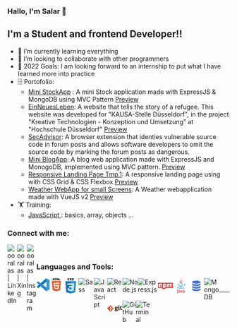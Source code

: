 ### Hallo, I'm Salar 👋 

## I'm a Student and frontend Developer!!

- 🌱 I’m currently learning everything 
- 👯 I’m looking to collaborate with other programmers 
- 🥅 2022 Goals: I am looking forward to an internship to put what I have learned more into practice
- 🗄️ Portofolio:
    - [Mini StockApp][stockapp] : A mini Stock application made with ExpressJS & MongoDB using MVC Pattern [Preview][stockappPreview]
    - [EinNeuesLeben][einneuesleben]: A website that tells the story of a refugee. This website was developed for "KAUSA-Stelle Düsseldorf", in the project "Kreative Technologien - Konzeption und Umsetzung" at "Hochschule Düsseldorf" [Preview][einneueslebenPreview]
    - [SecAdvisor][secAdvisor]: A browser extension that identies vulnerable source code in forum posts and allows software developers to omit the source code by marking the forum posts as dangerous.
    - [Mini BlogApp][blogapp]: A blog web application made with ExpressJS and MonogoDB, implemented using MVC pattern. [Preview][blogappPreview]
    - [Responsive Landing Page Tmp.1][responsivePageTmp1]: A responsive landing page using with CSS Grid & CSS Flexbox [Preview][responsivePageTmp1Preview]
    - [Weather WebApp for small Screens][weatherappvuejs2]: A Weather webapplication made with VueJS v2 [Preview][weatherappvuejs2Preview]
- 🏋️ Training:
    - [JavaScript ][javascripttraining]: basics, array, objects ...

### Connect with me:


[<img align="left" alt="ooralas | LinkedIn" width="22px" src="https://cdn.jsdelivr.net/npm/simple-icons@v6.2.0/icons/linkedin.svg" />][linkedin]
[<img align="left" alt="ooralas | Xing" width="22px" src="https://cdn.jsdelivr.net/npm/simple-icons@v6.2.0/icons/xing.svg" />][xing]
[<img align="left" alt="ooralas | Instagram" width="22px" src="https://cdn.jsdelivr.net/npm/simple-icons@v6.2.0/icons/instagram.svg" />][instagram]


<br />

### Languages and Tools:

<img align="left" alt="Visual Studio Code" width="30px" src="https://raw.githubusercontent.com/devicons/devicon/master/icons/vscode/vscode-original.svg" />
<img align="left" alt="HTML5" width="30px" src="https://raw.githubusercontent.com/devicons/devicon/master/icons/html5/html5-original-wordmark.svg" />
<img align="left" alt="CSS3" width="35px" src="https://raw.githubusercontent.com/devicons/devicon/master/icons/css3/css3-original-wordmark.svg" />
<img align="left" alt="Sass" width="35px" src="https://cdn.jsdelivr.net/gh/devicons/devicon/icons/sass/sass-original.svg" />
<img align="left" alt="JavaScript" width="30px" src="https://cdn.jsdelivr.net/gh/devicons/devicon/icons/javascript/javascript-original.svg" />
<!--- <img align="left" alt="React" width="35px" src="https://cdn.jsdelivr.net/gh/devicons/devicon/icons/react/react-original.svg" /> -->
<img align="left" alt="React" width="35px" src="https://cdn.jsdelivr.net/gh/devicons/devicon/icons/vuejs/vuejs-original.svg" />
<img align="left" alt="Node.js" width="35px" src="https://cdn.jsdelivr.net/gh/devicons/devicon/icons/nodejs/nodejs-original.svg" />
<img align="left" alt="Express.js" width="45px"src="https://cdn.jsdelivr.net/gh/devicons/devicon/icons/express/express-original-wordmark.svg" />
<img align="left" alt="Node.js" width="35px" src="https://raw.githubusercontent.com/devicons/devicon/master/icons/npm/npm-original-wordmark.svg" />
<img align="left" alt="npm" width="35px" src="https://raw.githubusercontent.com/devicons/devicon/master/icons/java/java-original-wordmark.svg" />
<img align="left" alt="SQL" width="35px" src="https://raw.githubusercontent.com/github/explore/80688e429a7d4ef2fca1e82350fe8e3517d3494d/topics/sql/sql.png" />
<img align="left" alt="MongoDB" width="35px" src="https://cdn.jsdelivr.net/gh/devicons/devicon/icons/mongodb/mongodb-original.svg" />
<img align="left" alt="Git" width="35px" src="https://raw.githubusercontent.com/devicons/devicon/master/icons/git/git-original-wordmark.svg" />
<img align="left" alt="GitHub" width="30px" src="https://cdn.jsdelivr.net/gh/devicons/devicon/icons/github/github-original.svg" />
<img align="left" alt="Terminal" width="35px" src="https://cdn.jsdelivr.net/gh/devicons/devicon/icons/bash/bash-original.svg" />

<br/>

---

[instagram]: https://instagram.com/salar.alali
[linkedin]: https://www.linkedin.com/in/salar-al-ali-bb52221bb/
[xing]: https://www.xing.com/profile/Salar_AlAli

[stockapp]: https://github.com/ooralas/mini_projects-expressjs_mongodb_MVC_StockApp
[einneuesleben]: https://github.com/ooralas/EinNeuesLeben
[secAdvisor]: https://github.com/SecAdvisor
[blogapp]: https://github.com/ooralas/mini_projects-expressjs_mongodb_Blog
[responsivePageTmp1]: https://github.com/ooralas/mini_projects-HTML-CSS_Template01
[weatherappvuejs2]: https://github.com/ooralas/mini_projects-weatherapp_vuejs2

[einneueslebenPreview]: https://einneuesleben.tk/
[stockappPreview]: https://miniprojects-stockapp.herokuapp.com/
[secAdvisorDashboardPreview]: https://secadvisor.dev/login
[blogappPreview]: https://miniprojects-blogapp.herokuapp.com/
[responsivePageTmp1Preview]: https://ooralas.github.io/mini_projects-HTML-CSS_Template01/
[weatherappvuejs2Preview]: https://miniprojects-weatherapp-vuejs2.herokuapp.com/

[javascripttraining]: https://github.com/ooralas/training_JavaScript
